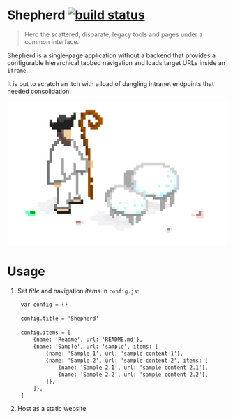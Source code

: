 # Shepherd [![build status](https://travis-ci.org/famousgarkin/shepherd.svg)](https://travis-ci.org/famousgarkin/shepherd)

> Herd the scattered, disparate, legacy tools and pages under a common interface.

Shepherd is a single-page application without a backend that provides a configurable hierarchical tabbed navigation and loads target URLs inside an `iframe`.

It is but to scratch an itch with a load of dangling intranet endpoints that needed consolidation.

![](shepherd.png)

# Usage

1. Set *title* and navigation *items* in `config.js`:

        var config = {}

        config.title = 'Shepherd'

        config.items = [
            {name: 'Readme', url: 'README.md'},
            {name: 'Sample', url: 'sample', items: [
                {name: 'Sample 1', url: 'sample-content-1'},
                {name: 'Sample 2', url: 'sample-content-2', items: [
                    {name: 'Sample 2.1', url: 'sample-content-2.1'},
                    {name: 'Sample 2.2', url: 'sample-content-2.2'},
                ]},
            ]},
        ]

2. Host as a static website
